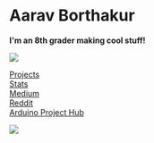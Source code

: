 # Aarav Borthakur

**I'm an 8th grader making cool stuff!**

![](https://i.imgur.com/4M7IWwP.gif)

[Projects](http://gadhagod.github.io) \
[Stats](http://gadhagod.github.io/stats.html) \
[Medium](https://medium.com/@gadhagod) \
[Reddit](https://www.reddit.com/user/GadhaGod) \
[Arduino Project Hub](https://create.arduino.cc/projecthub/GadhaGod)

![](https://i.imgur.com/4M7IWwP.gif)
